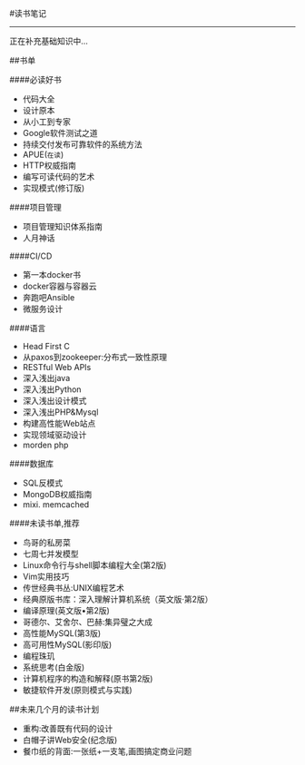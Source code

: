 #读书笔记

---

正在补充基础知识中...

##书单

####必读好书

* 代码大全
* 设计原本
* 从小工到专家
* Google软件测试之道
* 持续交付发布可靠软件的系统方法
* APUE(`在读`)
* HTTP权威指南 
* 编写可读代码的艺术 
* 实现模式(修订版) 

####项目管理

* 项目管理知识体系指南
* 人月神话

####CI/CD

* 第一本docker书
* docker容器与容器云
* 奔跑吧Ansible 
* 微服务设计 

####语言

* Head First C
* 从paxos到zookeeper:分布式一致性原理
* RESTful Web APIs
* 深入浅出java
* 深入浅出Python
* 深入浅出设计模式
* 深入浅出PHP&Mysql
* 构建高性能Web站点
* 实现领域驱动设计
* morden php 

####数据库

* SQL反模式
* MongoDB权威指南 
* mixi. memcached

####未读书单,推荐

* 鸟哥的私房菜
* 七周七并发模型
* Linux命令行与shell脚本编程大全(第2版) 
* Vim实用技巧 
* 传世经典书丛:UNIX编程艺术 
* 经典原版书库：深入理解计算机系统（英文版·第2版） 
* 编译原理(英文版•第2版) 
* 哥德尔、艾舍尔、巴赫:集异璧之大成 
* 高性能MySQL(第3版) 
* 高可用性MySQL(影印版) 
* 编程珠玑
* 系统思考(白金版) 
* 计算机程序的构造和解释(原书第2版) 
* 敏捷软件开发(原则模式与实践) 

##未来几个月的读书计划

* 重构:改善既有代码的设计 
* 白帽子讲Web安全(纪念版)
* 餐巾纸的背面:一张纸+一支笔,画图搞定商业问题



